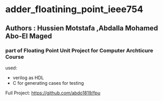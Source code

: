 # adder_floatining_point_ieee754
## Authors : Hussien Motstafa ,Abdalla Mohamed Abo-El Maged 
### part of Floating Point Unit Project for Computer Archticure Course
used: 
- verilog as HDL
- C for generating cases for testing


Full Project:
https://github.com/abdo1819/fpu
